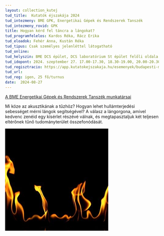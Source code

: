 ```yaml
---
layout: collection_kutej
tud_title:  Kutatók éjszakája 2024
tud_intezmeny: BME GPK, Energetikai Gépek és Rendszerek Tanszék
tud_intezmeny_rovid: GPK
title: Hogyan kérd fel táncra a lángokat?
tud_programfelelos: Kardos Réka, Rácz Erika
tud_eloadok: Fehér Anna, Kustán Réka
tud_tipus: Csak személyes jelenléttel látogatható
tud_online: 
tud_helyszin: BME DCS épület, DCS laboratórium St épület felőli oldala (1111 Budapest Stoczek József u. 6.)
tud_idopont: 2024. szeptember 27. 17.00-17.30, 18.30-19.00, 20.00-20.30
tud_regisztracio: https://app.kutatokejszakaja.hu/esemenyek/budapesti-muszaki-es-gazdasagtudomanyi-egyetem-bme/hogyan-kerd-fel-tancra-a-langokat
tud_url: 
tud_reg: igen, 25 fő/turnus
date:  2024-08-27
---
```

[A BME Energetikai Gépek és Rendszerek Tanszék munkatársai](http://www.energia.bme.hu/munkatarsak/) 

Mi köze az akusztikának a tűzhöz? Hogyan lehet hullámterjedési sebességet mérni lángok segítségével?
A válasz a lángorgona, amivel kedvenc zenéid egy kísérlet részévé válnak, és megtapasztaljuk két teljesen eltérőnek tűnő tudományterület összefonódását.


![Hogyan kérd fel táncra a lángokat?](../2024/images/hogyan-kerd-fel-tancra-a-langokat.jpg)
